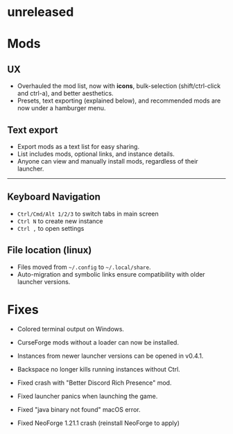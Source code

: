 # unreleased

# Mods

## UX

- Overhauled the mod list, now with **icons**, bulk-selection
  (shift/ctrl-click and ctrl-a), and better aesthetics.
- Presets, text exporting (explained below), and recommended mods
  are now under a hamburger menu.

## Text export

- Export mods as a text list for easy sharing.
- List includes mods, optional links, and instance details.
- Anyone can view and manually install mods, regardless of their launcher.

---

## Keyboard Navigation

- `Ctrl/Cmd/Alt 1/2/3` to switch tabs in main screen
- `Ctrl N` to create new instance
- `Ctrl ,` to open settings

## File location (linux)

- Files moved from `~/.config` to `~/.local/share`.
- Auto-migration and symbolic links ensure compatibility with older launcher versions.

# Fixes

- Colored terminal output on Windows.
- CurseForge mods without a loader can now be installed.
- Instances from newer launcher versions can be opened in v0.4.1.
- Backspace no longer kills running instances without Ctrl.

- Fixed crash with "Better Discord Rich Presence" mod.
- Fixed launcher panics when launching the game.
- Fixed "java binary not found" macOS error.
- Fixed NeoForge 1.21.1 crash (reinstall NeoForge to apply)
